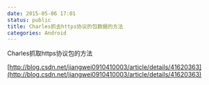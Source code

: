 ```yaml
---
date: 2015-05-06 17:01
status: public
title: Charles抓去https协议的包数据的方法
categories: Android
---
```


Charles抓取https协议包的方法

[http://blog.csdn.net/jiangwei0910410003/article/details/41620363](http://blog.csdn.net/jiangwei0910410003/article/details/41620363)